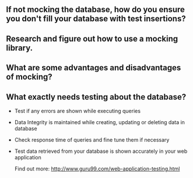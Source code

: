 ## If not mocking the database, how do you ensure you don't fill your database with test insertions?
## Research and figure out how to use a mocking library.
## What are some advantages and disadvantages of mocking?
## What exactly needs testing about the database?
- Test if any errors are shown while executing queries
- Data Integrity is maintained while creating, updating or deleting data in database
- Check response time of queries and fine tune them if necessary
- Test data retrieved from your database is shown accurately in your web application

  Find out more: http://www.guru99.com/web-application-testing.html
  
